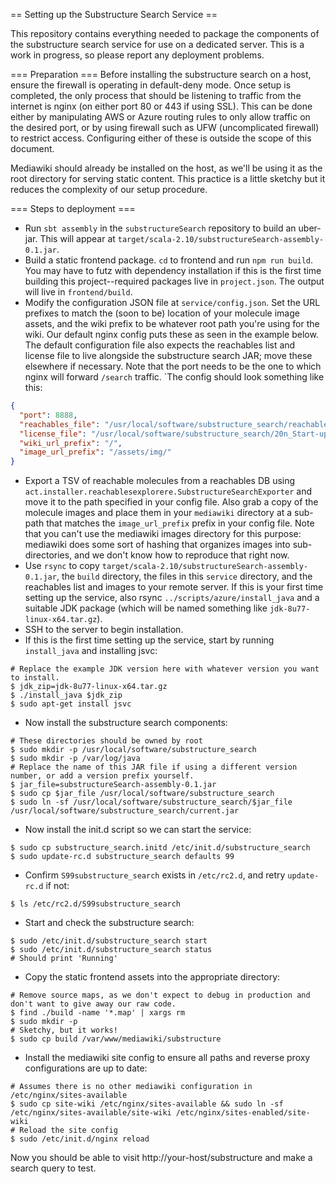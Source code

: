 == Setting up the Substructure Search Service ==

This repository contains everything needed to package the components
of the substructure search service for use on a dedicated server.
This is a work in progress, so please report any deployment problems.

=== Preparation ===
Before installing the substructure search on a host, ensure the firewall is operating in default-deny mode.  Once setup is completed, the only process that should be listening to traffic from the internet is nginx (on either port 80 or 443 if using SSL).  This can be done either by manipulating AWS or Azure routing rules to only allow traffic on the desired port, or by using firewall such as UFW (uncomplicated firewall) to restrict access.  Configuring either of these is outside the scope of this document.

Mediawiki should already be installed on the host, as we'll be using it as the root directory for serving static content.  This practice is a little sketchy but it reduces the complexity of our setup procedure.

=== Steps to deployment ===
* Run `sbt assembly` in the `substructureSearch` repository to build an uber-jar.  This will appear at `target/scala-2.10/substructureSearch-assembly-0.1.jar`.
* Build a static frontend package.  `cd` to frontend and run `npm run build`.  You may have to futz with dependency installation if this is the first time building this project--required packages live in `project.json`.  The output will live in `frontend/build`.
* Modify the configuration JSON file at `service/config.json`.  Set the URL prefixes to match the (soon to be) location of your molecule image assets, and the wiki prefix to be whatever root path you're using for the wiki.  Our default nginx config puts these as seen in the example below.  The default configuration file also expects the reachables list and license file to live alongside the substructure search JAR; move these elsewhere if necessary.  Note that the port needs to be the one to which nginx will forward `/search` traffic.  `The config should look something like this:
```JSON
{
  "port": 8888,
  "reachables_file": "/usr/local/software/substructure_search/reachables",
  "license_file": "/usr/local/software/substructure_search/20n_Start-up_license.cxl",
  "wiki_url_prefix": "/",
  "image_url_prefix": "/assets/img/"
}
```
* Export a TSV of reachable molecules from a reachables DB using `act.installer.reachablesexplorere.SubstructureSearchExporter` and move it to the path specified in your config file.  Also grab a copy of the molecule images and place them in your `mediawiki` directory at a sub-path that matches the `image_url_prefix` prefix in your config file.  Note that you can't use the mediawiki images directory for this purpose: mediawiki does some sort of hashing that organizes images into sub-directories, and we don't know how to reproduce that right now.
* Use `rsync` to copy `target/scala-2.10/substructureSearch-assembly-0.1.jar`, the `build` directory, the files in this `service` directory, and the reachables list and images to your remote server.  If this is your first time setting up the service, also rsync `../scripts/azure/install_java` and a suitable JDK package (which will be named something like `jdk-8u77-linux-x64.tar.gz`).
* SSH to the server to begin installation.
* If this is the first time setting up the service, start by running `install_java` and installing jsvc:
```
# Replace the example JDK version here with whatever version you want to install.
$ jdk_zip=jdk-8u77-linux-x64.tar.gz
$ ./install_java $jdk_zip
$ sudo apt-get install jsvc
```
* Now install the substructure search components:
```
# These directories should be owned by root
$ sudo mkdir -p /usr/local/software/substructure_search
$ sudo mkdir -p /var/log/java
# Replace the name of this JAR file if using a different version number, or add a version prefix yourself.
$ jar_file=substructureSearch-assembly-0.1.jar
$ sudo cp $jar_file /usr/local/software/substructure_search
$ sudo ln -sf /usr/local/software/substructure_search/$jar_file /usr/local/software/substructure_search/current.jar
```
* Now install the init.d script so we can start the service:
```
$ sudo cp substructure_search.initd /etc/init.d/substructure_search
$ sudo update-rc.d substructure_search defaults 99
```
* Confirm `S99substructure_search` exists in `/etc/rc2.d`, and retry `update-rc.d` if not:
```
$ ls /etc/rc2.d/S99substructure_search
```
* Start and check the substructure search:
```
$ sudo /etc/init.d/substructure_search start
$ sudo /etc/init.d/substructure_search status
# Should print 'Running'
```

* Copy the static frontend assets into the appropriate directory:
```
# Remove source maps, as we don't expect to debug in production and don't want to give away our raw code.
$ find ./build -name '*.map' | xargs rm
$ sudo mkdir -p
# Sketchy, but it works!
$ sudo cp build /var/www/mediawiki/substructure
```
* Install the mediawiki site config to ensure all paths and reverse proxy configurations are up to date:
```
# Assumes there is no other mediawiki configuration in /etc/nginx/sites-available
$ sudo cp site-wiki /etc/nginx/sites-available && sudo ln -sf /etc/nginx/sites-available/site-wiki /etc/nginx/sites-enabled/site-wiki
# Reload the site config
$ sudo /etc/init.d/nginx reload
```
Now you should be able to visit http://your-host/substructure and make a search query to test.
